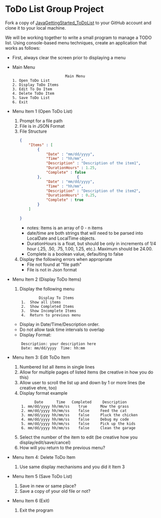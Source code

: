 # ToDo List Group Project
Fork a copy of [JavaGettingStarted_ToDoList](https://github.com/gartee-john-PFG/JavaGettingStarted_ToDoList) to your GitHub account and clone it to your local machine.

We will be working together to write a small program to manage a TODO list.  Using console-based menu techniques, create an application that works as follows:

* First, always clear the screen prior to displaying a menu
* Main Menu
    ```
                            Main Menu
    1. Open ToDo List
    2. Display ToDo Items
    3. Edit To Do Item
    4. Delete ToDo Item
    5. Save ToDo List
    6. Exit
    ```    
* Menu Item 1 (Open ToDo List)
    1. Prompt for a file path
    2. File is in JSON Format
    3. File Structure
        ```json
       {
            "Items" : [
                {
                    "Date" : "mm/dd/yyyy",
                    "Time" : "hh/mm",
                    "Description" : "Description of the item1",
                    "DurationHours" : 1.25,
                    "Complete" : false
                },                {
                    "Date" : "mm/dd/yyyy",
                    "Time" : "hh/mm",
                    "Description" : "Description of the item2",
                    "DurationHours" : 0.25,
                    "Complete" : true
                } 
            ]  
            
       }
       ```
        * notes:  Items is an array of 0 - n items
        * date/time are both strings that will need to be parsed into LocalDate and LocalTime objects.
        * DurationHours is a float, but should be only in increments of 1/4 hour (.25, .50, .75, 1.00, 1.25, etc.).  Maximum should be 24.00.
        * Complete is a boolean value, defaulting to false
    4. Display the following errors when appropriate
        * File not found at "file path"
        * File is not in Json format
    
* Menu Item 2 (Display ToDo Items)
    1.  Display the following menu
    ```
                Display To Items
        1.  Show all items
        2.  Show Completed Items
        3.  Show Incomplete Items
        4.  Return to previous menu
    ```    
    * Display in Date/Time/Description order. 
    * Do not allow task time intervals to overlap
    * Display Format:
    ```
        Description: your description here
        Date: mm/dd/yyyy  Time: hh:mm 
    ```
* Menu Item 3: Edit ToDo Item
    1. Numbered list all items in single lines
    2. Allow for multiple pages of listed items (be creative in how you do this)
    3. Allow user to scroll the list up and down by 1 or more lines (be creative ehre, too)
    4. Display format example
    ```
              Date      Time   Completed     Description
        1. mm/dd/yyyy hh/mm/ss    true      Mow the grass
        2. mm/dd/yyyy hh/mm/ss    false     Feed the cat
        3. mm/dd/yyyy hh/mm/ss    false     Pluck the chicken
        4. mm/dd/yyyy hh/mm/ss    false     Debug my code
        5. mm/dd/yyyy hh/mm/ss    false     Pick up the kids
        6. mm/dd/yyyy hh/mm/ss    false     Clean the garage
  
    ```
    5.  Select the number of the item to edit (be creative how you display/edit/save/cancel)
    6.  How will you return to the previous menu?
* Menu Item 4: Delete ToDo Item
  1. Use same display mechanisms and you did it Item 3
* Menu Item 5 (Save ToDo List)
    1. Save in new or same place?
    2. Save a copy of your old file or not?
* Menu Item 6 (Exit)
    1. Exit the program